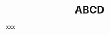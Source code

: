 ---
layout: publication
title: "ABCD"
year: 2020
month: 4
authors:
  - Kyuhwan Shim
venue: arXiv
venue_full: "XXX"
abstract: "XXX"
award: XXX Award
slide: XXX/pdf
category: 
  - "XXX"
bibtex: |-
  @
featured: true
---